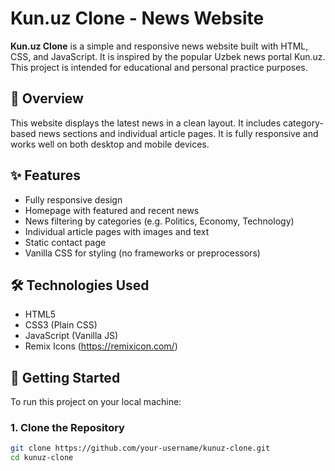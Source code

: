 # Kun.uz Clone - News Website

**Kun.uz Clone** is a simple and responsive news website built with HTML, CSS, and JavaScript. It is inspired by the popular Uzbek news portal Kun.uz. This project is intended for educational and personal practice purposes.

## 📰 Overview

This website displays the latest news in a clean layout. It includes category-based news sections and individual article pages. It is fully responsive and works well on both desktop and mobile devices.

## ✨ Features

- Fully responsive design
- Homepage with featured and recent news
- News filtering by categories (e.g. Politics, Economy, Technology)
- Individual article pages with images and text
- Static contact page
- Vanilla CSS for styling (no frameworks or preprocessors)

## 🛠 Technologies Used

- HTML5
- CSS3 (Plain CSS)
- JavaScript (Vanilla JS)
- Remix Icons (https://remixicon.com/)

## 🚀 Getting Started

To run this project on your local machine:

### 1. Clone the Repository

```bash
git clone https://github.com/your-username/kunuz-clone.git
cd kunuz-clone
